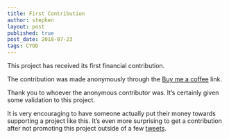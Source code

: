 ```yaml
---
title: First Contribution
author: stephen
layout: post
published: true
post_date: 2018-07-23
tags: CYOD
---
```


This project has received its first financial contribution.

The contribution was made anonymously through the <a href="https://buymeacoffee.com/swoicik">Buy me a coffee</a> link.

Thank you to whoever the anonymous contributor was. It’s certainly given some validation to this project.

It is very encouraging to have someone actually put their money towards supporting a project like this. It’s even more surprising to get a contribution after not promoting this project outside of a few <a href="https://twitter.com/swoicik">tweets</a>.
